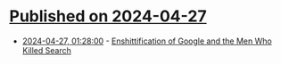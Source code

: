 # [Published on 2024-04-27](index.md)

* [2024-04-27, 01:28:00](https://soylentnews.org/article.pl?sid=24/04/25/1512244&from=rss) - [Enshittification of Google and the Men Who Killed Search](https://soylentnews.org/article.pl?sid=24/04/25/1512244&from=rss)
